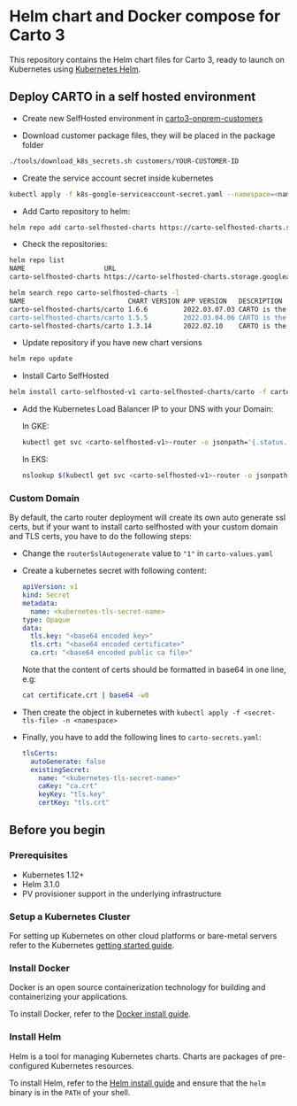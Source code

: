 # Helm chart and Docker compose for Carto 3

This repository contains the Helm chart files for Carto 3, ready to launch on Kubernetes using [Kubernetes Helm](https://github.com/helm/helm).

## Deploy CARTO in a self hosted environment

- Create new SelfHosted environment in [carto3-onprem-customers](https://github.com/CartoDB/carto3-onprem-customers)

- Download customer package files, they will be placed in the package folder

```bash
./tools/download_k8s_secrets.sh customers/YOUR-CUSTOMER-ID
```

- Create the service account secret inside kubernetes
```bash
kubectl apply -f k8s-google-serviceaccount-secret.yaml --namespace=<namespace>
```

- Add Carto repository to helm:

```bash
helm repo add carto-selfhosted-charts https://carto-selfhosted-charts.storage.googleapis.com
```

- Check the repositories:

```bash
helm repo list
NAME                    URL                                                   
carto-selfhosted-charts https://carto-selfhosted-charts.storage.googleapis.com

helm search repo carto-selfhosted-charts -l
NAME                          CHART VERSION APP VERSION   DESCRIPTION                                       
carto-selfhosted-charts/carto 1.6.6         2022.03.07.03 CARTO is the world's leading Location Intellige...
carto-selfhosted-charts/carto 1.5.5         2022.03.04.06 CARTO is the world's leading Location Intellige...
carto-selfhosted-charts/carto 1.3.14        2022.02.10    CARTO is the world's leading Location Intellige...
```

- Update repository if you have new chart versions
```bash
helm repo update
```

- Install Carto SelfHosted
```bash
helm install carto-selfhosted-v1 carto-selfhosted-charts/carto -f carto-values.yaml -f carto-secrets.yaml
```

- Add the Kubernetes Load Balancer IP to your DNS with your Domain:

  In GKE:
  ```bash
  kubectl get svc <carto-selfhosted-v1>-router -o jsonpath='{.status.loadBalancer.ingress.*.ip}'
  ```
  
  In EKS:
  ```bash
  nslookup $(kubectl get svc <carto-selfhosted-v1>-router -o jsonpath='{.status.loadBalancer.ingress.*.hostname}')
  ```

### Custom Domain

By default, the carto router deployment will create its own auto generate ssl certs, but if your want to install carto selfhosted with your custom domain and TLS certs, you have to do the following steps:
  
- Change the `routerSslAutogenerate` value to `"1"` in `carto-values.yaml`

- Create a kubernetes secret with following content:
  ```yaml
  apiVersion: v1
  kind: Secret
  metadata:
    name: <kubernetes-tls-secret-name>
  type: Opaque
  data:
    tls.key: "<base64 encoded key>"
    tls.crt: "<base64 encoded certificate>"
    ca.crt: "<base64 encoded public ca file>"
  ```
    Note that the content of certs should be formatted in base64 in one line, e.g: 
    ```bash
    cat certificate.crt | base64 -w0
    ```
- Then create the object in kubernetes with `kubectl apply -f <secret-tls-file> -n <namespace>`

- Finally, you have to add the following lines to `carto-secrets.yaml`:
  ```yaml
  tlsCerts:
    autoGenerate: false
    existingSecret:
      name: "<kubernetes-tls-secret-name>"
      caKey: "ca.crt"
      keyKey: "tls.key"
      certKey: "tls.crt"
  ```



## Before you begin

### Prerequisites

- Kubernetes 1.12+
- Helm 3.1.0
- PV provisioner support in the underlying infrastructure

### Setup a Kubernetes Cluster

For setting up Kubernetes on other cloud platforms or bare-metal servers refer to the Kubernetes [getting started guide](http://kubernetes.io/docs/getting-started-guides/).

### Install Docker

Docker is an open source containerization technology for building and containerizing your applications.

To install Docker, refer to the [Docker install guide](https://docs.docker.com/engine/install/).

### Install Helm

Helm is a tool for managing Kubernetes charts. Charts are packages of pre-configured Kubernetes resources.

To install Helm, refer to the [Helm install guide](https://github.com/helm/helm#install) and ensure that the `helm` binary is in the `PATH` of your shell.

